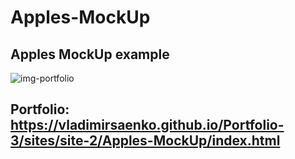 # Apples-MockUp

## Apples MockUp example

![img-portfolio](https://user-images.githubusercontent.com/56477695/147927180-c7013b5f-efe2-4e30-a45b-24c84ae2bcf7.jpg)

## Portfolio: https://vladimirsaenko.github.io/Portfolio-3/sites/site-2/Apples-MockUp/index.html
